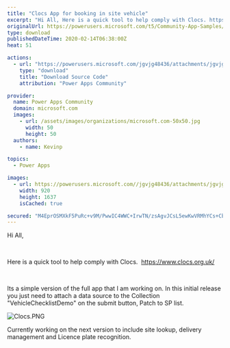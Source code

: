 ```yaml
---
title: "Clocs App for booking in site vehicle"
excerpt: "Hi All, Here is a quick tool to help comply with Clocs. https://www.clocs.org.uk/ Its a simple version of the full app that I am working on. In this"
originalUrl: https://powerusers.microsoft.com/t5/Community-App-Samples/Clocs-App-for-booking-in-site-vehicle/td-p/470729
type: download
publishedDateTime: 2020-02-14T06:38:00Z
heat: 51

actions:
  - url: "https://powerusers.microsoft.com/jgvjg48436/attachments/jgvjg48436/AppFeedbackGallery/433/2/Vehicle%20Check%20List.msapp"
    type: "download"
    title: "Download Source Code"
    attribution: "Power Apps Community"

provider:
  name: Power Apps Community
  domain: microsoft.com
  images:
    - url: /assets/images/organizations/microsoft.com-50x50.jpg
      width: 50
      height: 50
  authors:
    - name: Kevinp

topics:
  - Power Apps

images:
  - url: https://powerusers.microsoft.com//jgvjg48436/attachments/jgvjg48436/AppFeedbackGallery/433/1/Clocs.PNG
    width: 920
    height: 1637
    isCached: true

secured: "M4EprOSMXkF5PuRc+v9M/PwwIC4WWC+IrwTN/zsAgvJCsL5ewKwVRMhYCs+Cbcp3i+1MBiVcrOFs+9jRG8iILZfT/cyGe/shFDCRB4HWgRgd2eKFVMWOKdhypx1zClqcJL7V4E0IS83mE9pD6T18alXA7b+mtQEsNZa3GlWQ1WtAFutoGAze5LTEQWxRsPTuvzZ4I6tjngIFQ4AEGDKKve40Quv2wR69AOObmA15DVcQPDyOpFhaKnFEDYhP5UanCkuYhKS84Jx4TXdj6suoQygCFkhr4vaxxO3bJFhfd74gnFGPUNdSA9ktilCgT35ZaHCY+wb8jmxfRqMxU2gdywD7qoHQX/hUI0Oc/39XvPC7HqVyYB8oFREjH02Lv/oljBRFxGuwDLttPFeNF0nrPw==;5gi8uzCfmD1ylWtiElpu/A=="
---
```

<p>Hi All,</p><p>&nbsp;</p><p>Here is a quick tool to help comply with Clocs.&nbsp;&nbsp;<a href="https://www.clocs.org.uk/" target="_blank" rel="noopener nofollow noopener noreferrer">https://www.clocs.org.uk/</a>&nbsp;</p><p>&nbsp;</p><p>Its a simple version of the full app that I am working on. In this initial release you just need to attach a data source to the Collection "VehicleChecklistDemo" on the submit button, Patch to SP list.&nbsp;</p><p><span class="lia-inline-image-display-wrapper lia-image-align-inline" image-alt="Clocs.PNG" style="width: 561px;"><img src="https://powerusers.microsoft.com/t5/image/serverpage/image-id/117876i3FE128EEC1B6BDC4/image-size/large?v=1.0&amp;px=999" title="Clocs.PNG" alt="Clocs.PNG" li-image-url="https://powerusers.microsoft.com/t5/image/serverpage/image-id/117876i3FE128EEC1B6BDC4?v=1.0" li-image-display-id="'117876i3FE128EEC1B6BDC4'" li-message-uid="'470729'" li-messages-message-image="true" li-bindable="" class="lia-media-image" tabindex="0" li-bypass-lightbox-when-linked="true" li-use-hover-links="false"></span></p><p>Currently working on the next version to include site lookup, delivery management and Licence plate recognition.</p>

